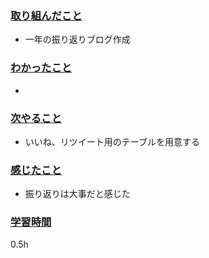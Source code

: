 ### <u>取り組んだこと</u>
- 一年の振り返りブログ作成

### <u>わかったこと</u>
- 

### <u>次やること</u>
- いいね、リツイート用のテーブルを用意する

### <u>感じたこと</u>
- 振り返りは大事だと感じた

### <u>学習時間</u>
0.5h
